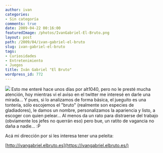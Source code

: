 ```yaml
---
author: ivan
categories:
- Sin categoría
comments: true
date: 2009-04-22 00:16:00
featuredImage: /photos/IvanGabriel-El-Bruto.png
layout: post
path: /2009/04/ivan-gabriel-el-bruto
slug: ivan-gabriel-el-bruto
tags:
- Curiosidades
- Entretenimiento
- Juegos
title: Iván Gabriel "El Bruto"
wordpress_id: 772
---
```


[![](/photos/IvanGabriel-El-Bruto.png)](https://2.bp.blogspot.com/_T2UWuNJg3dQ/Se4rRukDnpI/AAAAAAAABdc/lMnXOaz1mFc/s1600-h/IvanGabriel+El+Bruto.png)
Esto me enteré hace unos días por alt1040, pero no le presté mucha atención, hoy mientras vi el aviso en el twitter me interesé en darle una mirada... Y pues, si lo analizamos de forma básica, el jueguito es una tontería, sólo escojemos el "bruto" (realmente son especies de gladiadores), le damos un nombre, personalizamos la apariencia y listo, a escoger con quien pelear... Al menos da un rato para distraerse del trabajo (obviamente los jefes no querrán eso) pero bue, un ratito de vagancia no daña a nadie... :P

Acá mi dirección por si les interesa tener una peleita:

[http://ivangabriel.elbruto.es](https://ivangabriel.elbruto.es/)